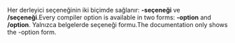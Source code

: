
<span data-ttu-id="8f4d5-101">Her derleyici seçeneğinin iki biçimde sağlanır: **-seçeneği** ve **/seçeneği**.</span><span class="sxs-lookup"><span data-stu-id="8f4d5-101">Every compiler option is available in two forms: **-option** and **/option**.</span></span> <span data-ttu-id="8f4d5-102">Yalnızca belgelerde seçeneği formu.</span><span class="sxs-lookup"><span data-stu-id="8f4d5-102">The documentation only shows the -option form.</span></span> 
